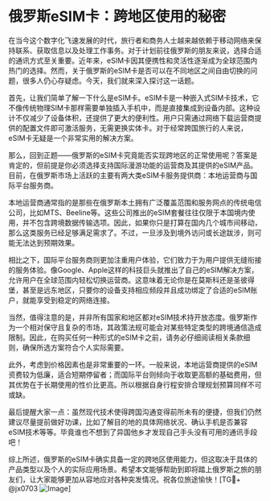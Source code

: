 # 俄罗斯eSIM卡：跨地区使用的秘密

在当今这个数字化飞速发展的时代，旅行者和商务人士越来越依赖于移动网络来保持联系、获取信息以及处理工作事务。对于计划前往俄罗斯的朋友来说，选择合适的通讯方式至关重要。近年来，eSIM卡因其便携性和灵活性逐渐成为全球范围内热门的选择。然而，关于俄罗斯的eSIM卡是否可以在不同地区之间自由切换的问题，很多人仍心存疑虑。今天，我们就来深入探讨这一话题。

首先，让我们简单了解一下什么是eSIM卡。eSIM卡是一种嵌入式SIM卡技术，它不像传统物理SIM卡那样需要单独插入手机中，而是直接集成到设备内部。这种设计不仅减少了设备体积，还提供了更大的便利性。用户只需通过网络下载运营商提供的配置文件即可激活服务，无需更换实体卡。对于经常跨国旅行的人来说，eSIM卡无疑是一个非常实用的解决方案。

那么，回到正题——俄罗斯的eSIM卡究竟能否实现跨地区的正常使用呢？答案是肯定的，但前提是你必须选择支持国际漫游功能的运营商及其提供的eSIM产品。目前，在俄罗斯市场上活跃的主要有两大类eSIM卡服务提供商：本地运营商与国际平台服务商。

本地运营商通常指的是那些在俄罗斯本土拥有广泛覆盖范围和服务网点的传统电信公司，比如MTS、Beeline等。这些公司推出的eSIM套餐往往仅限于本国境内使用，并不包含跨境数据传输选项。因此，如果你只是打算在国内几个城市间移动，那么这类服务已经足够满足需求了。不过，一旦涉及到境外访问或长途跋涉，则可能无法达到预期效果。

相比之下，国际平台服务商则更加注重用户体验，它们致力于为用户提供无缝衔接的服务体验。像Google、Apple这样的科技巨头就推出了自己的eSIM解决方案，允许用户在全球范围内轻松切换运营商。这意味着无论你是在莫斯科还是圣彼得堡，甚至是远东地区，只要你的设备支持相应频段并且成功绑定了合适的eSIM账户，就能享受到稳定的网络连接。

当然，值得注意的是，并非所有国家和地区都对eSIM技术持开放态度。俄罗斯作为一个相对保守且复杂的市场，其政策法规可能会对某些特定类型的跨境通信造成限制。因此，在购买任何一种形式的eSIM卡之前，请务必仔细阅读相关条款细则，确保所选方案符合个人实际需要。

此外，考虑到价格因素也是非常重要的一环。一般来说，本地运营商提供的eSIM资费较为低廉，适合短期停留者；而国际平台则倾向于收取更高额的基础费用，但其优势在于长期使用的性价比更高。所以根据自身行程安排合理规划预算同样不可或缺。

最后提醒大家一点：虽然现代技术使得跨国沟通变得前所未有的便捷，但我们仍然建议尽量提前做好功课，比如了解目的地的具体网络状况、确认手机是否兼容eSIM技术等等。毕竟谁也不想到了异国他乡才发现自己手头没有可用的通讯手段吧！

综上所述，俄罗斯的eSIM卡确实具备一定的跨地区使用能力，但这取决于具体的产品类型以及个人的实际应用场景。希望本文能够帮助到即将踏上俄罗斯之旅的朋友们，让大家能够更加从容地应对各种突发情况。祝各位旅途愉快！[TG💪+ @jx0703 ![Image](https://github.com/user-attachments/assets/dbca1d08-cadb-493c-b0ec-ad6f7a83f270)]